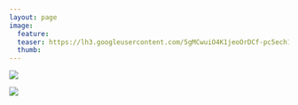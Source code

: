```yaml
---
layout: page
image:
  feature:
  teaser: https://lh3.googleusercontent.com/5gMCwuiO4K1jeoOrDCf-pc5ech1RBwP-VYqsBcCE8Wo=w245
  thumb:
---
```


[![](https://lh3.googleusercontent.com/teousbFwKwpx6EZrrP18cE3eoKK5cojT_nDumpG5gr8=w800)](https://lh3.googleusercontent.com/teousbFwKwpx6EZrrP18cE3eoKK5cojT_nDumpG5gr8=s0)

[![](https://lh3.googleusercontent.com/PBVH2emsk1Zg3wlEToCD4xotKyEOfnhd-00twtaE_fo=w800)](https://lh3.googleusercontent.com/PBVH2emsk1Zg3wlEToCD4xotKyEOfnhd-00twtaE_fo=s0)
